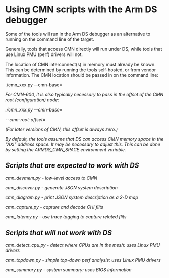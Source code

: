Using CMN scripts with the Arm DS debugger
==========================================

Some of the tools will run in the Arm DS debugger as an alternative
to running on the command line of the target.

Generally, tools that access CMN directly will run under DS,
while tools that use Linux PMU (perf) drivers will not.

The location of CMN interconnect(s) in memory must already
be known. This can be determined by running the tools self-hosted,
or from vendor information. The CMN location should be passed in
on the command line:

  ./cmn_xxx.py --cmn-base=<address>

For CMN-600, it is also typically necessary to pass in the offset
of the CMN root (configuration) node:

  ./cmn_xxx.py --cmn-base=<address> --cmn-root-offset=<offset>

(For later versions of CMN, this offset is always zero.)

By default, the tools assume that DS can access CMN memory space
in the "AXI" address space. It may be necessary to adjust this.
This can be done by setting the ARMDS_CMN_SPACE environment variable.


Scripts that are expected to work with DS
-----------------------------------------

cmn_devmem.py         - low-level access to CMN

cmn_discover.py       - generate JSON system description

cmn_diagram.py        - print JSON system description as a 2-D map

cmn_capture.py        - capture and decode CHI flits

cmn_latency.py        - use trace tagging to capture related flits


Scripts that will not work with DS
----------------------------------

cmn_detect_cpu.py     - detect where CPUs are in the mesh:
                        uses Linux PMU drivers

cmn_topdown.py        - simple top-down perf analysis:
                        uses Linux PMU drivers

cmn_summary.py        - system summary: uses BIOS information

